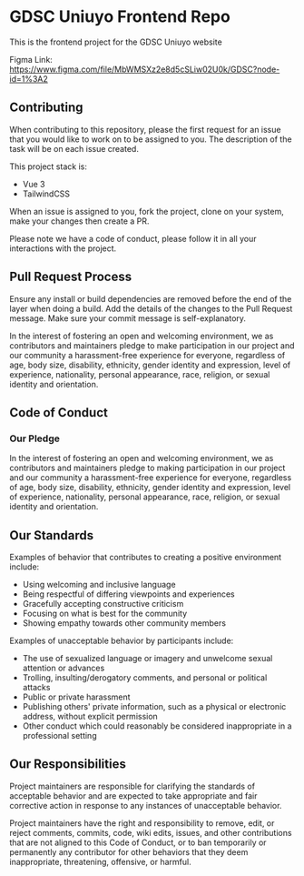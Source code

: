 # GDSC Uniuyo Frontend Repo 
This is the frontend project for the GDSC Uniuyo website 

Figma Link: https://www.figma.com/file/MbWMSXz2e8d5cSLiw02U0k/GDSC?node-id=1%3A2

## Contributing

When contributing to this repository, please the first request for an issue that you would like to work on to be assigned to you. The description of the task will be on each issue created.

This project stack is:
- Vue 3
- TailwindCSS

When an issue is assigned to you, fork the project, clone on your system, make your changes then create a PR.

Please note we have a code of conduct, please follow it in all your interactions with the project.

## Pull Request Process
Ensure any install or build dependencies are removed before the end of the layer when doing a build. Add the details of the changes to the Pull Request message. Make sure your commit message is self-explanatory.

In the interest of fostering an open and welcoming environment, we as contributors and maintainers pledge to make participation in our project and our community a harassment-free experience for everyone, regardless of age, body size, disability, ethnicity, gender identity and expression, level of experience, nationality, personal appearance, race, religion, or sexual identity and orientation.

## Code of Conduct

### Our Pledge

In the interest of fostering an open and welcoming environment, we as
contributors and maintainers pledge to making participation in our project and
our community a harassment-free experience for everyone, regardless of age, body
size, disability, ethnicity, gender identity and expression, level of experience,
nationality, personal appearance, race, religion, or sexual identity and
orientation.

## Our Standards
Examples of behavior that contributes to creating a positive environment include:
- Using welcoming and inclusive language
- Being respectful of differing viewpoints and experiences
- Gracefully accepting constructive criticism
- Focusing on what is best for the community
- Showing empathy towards other community members

Examples of unacceptable behavior by participants include:

- The use of sexualized language or imagery and unwelcome sexual attention or advances
- Trolling, insulting/derogatory comments, and personal or political attacks
- Public or private harassment
- Publishing others' private information, such as a physical or electronic address, without explicit permission
- Other conduct which could reasonably be considered inappropriate in a professional setting

## Our Responsibilities

Project maintainers are responsible for clarifying the standards of acceptable behavior and are expected to take appropriate and fair corrective action in response to any instances of unacceptable behavior.

Project maintainers have the right and responsibility to remove, edit, or reject comments, commits, code, wiki edits, issues, and other contributions that are not aligned to this Code of Conduct, or to ban temporarily or permanently any contributor for other behaviors that they deem inappropriate, threatening, offensive, or harmful.
